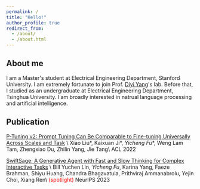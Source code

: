 ```yaml
---
permalink: /
title: "Hello!"
author_profile: true
redirect_from: 
  - /about/
  - /about.html
---
```


About me
------
I am a Master's student at Electrical Engineering Department, Stanford University.
I am extremely fortunate to join Prof. [Diyi Yang](https://cs.stanford.edu/~diyiy/)'s lab. 
Before that, I studied as an undergraduate at Electrical Engineering Department, Tsinghua University. 
I am broadly interested in natrual language processing and artificial intelligence.

Publication
------
[P-Tuning v2: Prompt Tuning Can Be Comparable to Fine-tuning Universally Across Scales and Task](https://arxiv.org/pdf/2110.07602) \\
Xiao Liu\*, Kaixuan Ji\*, *Yicheng Fu*\*, Weng Lam Tam, Zhengxiao Du, Zhilin Yang, Jie Tang\\
ACL 2022

[SwiftSage: A Generative Agent with Fast and Slow Thinking for Complex Interactive Tasks](https://arxiv.org/pdf/2305.17390) \\
Bill Yuchen Lin, *Yicheng Fu*, Karina Yang, Faeze Brahman, Shiyu Huang, Chandra Bhagavatula, Prithviraj Ammanabrolu, Yejin Choi, Xiang Ren\\
<span style="color:red">(spotlight)</span> NeurIPS 2023